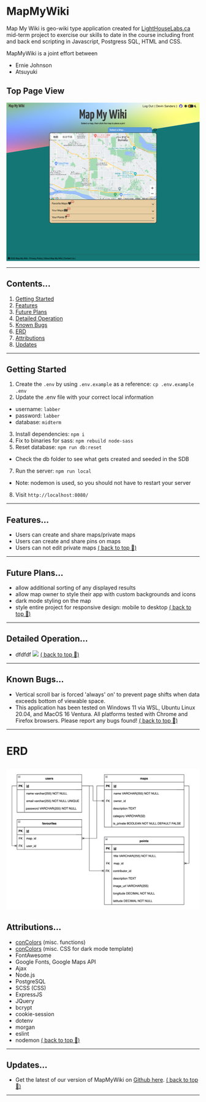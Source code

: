 # MapMyWiki

Map My Wiki is geo-wiki type application created for <a href="www.lighthouselabs.ca">LightHouseLabs.ca</a> mid-term project to exercise our skills to date in the course including front and back end scripting in Javascript, Postgress SQL, HTML and CSS.

MapMyWiki is a joint effort between
- Ernie Johnson
- Atsuyuki
## Top Page View
![Screen Shot of Top Page](./screenshots/TopPageImage.png)

---
## Contents...
1. [Getting Started](#Getting-Started)
2. [Features](#features)
3. [Future Plans](#future-plans)
4. [Detailed Operation](#detailed-operation)
5. [Known Bugs](#known-bugs)
6. [ERD](#ERD)
7. [Attributions](#attributions)
8. [Updates](#updates)
---
## Getting Started
1. Create the `.env` by using `.env.example` as a reference: `cp .env.example .env`
2. Update the .env file with your correct local information
  - username: `labber`
  - password: `labber`
  - database: `midterm`
3. Install dependencies: `npm i`
4. Fix to binaries for sass: `npm rebuild node-sass`
5. Reset database: `npm run db:reset`
  - Check the db folder to see what gets created and seeded in the SDB
7. Run the server: `npm run local`
  - Note: nodemon is used, so you should not have to restart your server
8. Visit `http://localhost:8080/`
---
## Features...
- Users can create and share maps/private maps
- Users can create and share pins on maps
- Users can not edit private maps
[( back to top 🔺)](#MapMyWiki)
---
## Future Plans...
- allow additional sorting of any displayed results
- allow map owner to style their app with custom backgrounds and icons
- dark mode styling on the map
- style entire project for responsive design: mobile to desktop
[( back to top 🔺)](#MapMyWiki)
---
## Detailed Operation...
- dfdfdf
![](./screenshots/screenshot-currency.png)
[( back to top 🔺)](#MapMyWiki)
---
## Known Bugs...
- Vertical scroll bar is forced 'always' on' to prevent page shifts when data exceeds bottom of viewable space.
- This application has been tested on Windows 11 via WSL, Ubuntu Linux 20.04, and MacOS 16 Ventura. All platforms tested with Chrome and Firefox browsers. Please report any bugs found!
[( back to top 🔺)](#MapMyWiki)
---
# ERD
!["Screenshot of ERD"](./screenshots/ERD.png)
---
## Attributions...
- [conColors](https://github.com/ej8899/conColors) (misc. functions)
- [conColors](https://github.com/ej8899/conColors) (misc. CSS for dark mode template)
- FontAwesome
- Google Fonts, Google Maps API
- Ajax
- Node.js
- PostgreSQL
- SCSS (CSS)
- ExpressJS
- JQuery
- bcrypt
- cookie-session
- dotenv
- morgan
- eslint
- nodemon
[( back to top 🔺)](#MapMyWiki)
---
## Updates...
- Get the latest of our version of MapMyWiki on [Github here](https://github.com/ej8899/lhl-midterm).
[( back to top 🔺)](#MapMyWiki)
---
